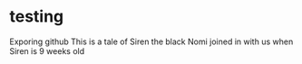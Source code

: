 # testing
Exporing github
This is a tale of Siren the black
Nomi joined in with us when Siren is 9 weeks old

